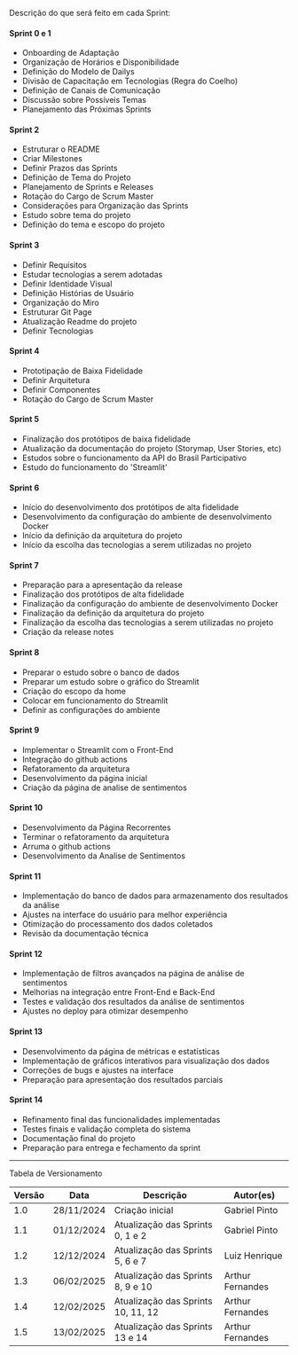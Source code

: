 Descrição do que será feito em cada Sprint:

#### Sprint 0 e 1

- Onboarding de Adaptação
- Organização de Horários e Disponibilidade
- Definição do Modelo de Dailys
- Divisão de Capacitação em Tecnologias (Regra do Coelho)
- Definição de Canais de Comunicação
- Discussão sobre Possíveis Temas
- Planejamento das Próximas Sprints

#### Sprint 2

- Estruturar o README
- Criar Milestones
- Definir Prazos das Sprints
- Definição de Tema do Projeto
- Planejamento de Sprints e Releases
- Rotação do Cargo de Scrum Master
- Considerações para Organização das Sprints
- Estudo sobre tema do projeto
- Definição do tema e escopo do projeto

#### Sprint 3

- Definir Requisitos
- Estudar tecnologias a serem adotadas
- Definir Identidade Visual
- Definição Histórias de Usuário
- Organização do Miro
- Estruturar Git Page
- Atualização Readme do projeto
- Definir Tecnologias

#### Sprint 4

- Prototipação de Baixa Fidelidade
- Definir Arquitetura
- Definir Componentes
- Rotação do Cargo de Scrum Master

#### Sprint 5

- Finalização dos protótipos de baixa fidelidade
- Atualização da documentação do projeto (Storymap, User Stories, etc)
- Estudos sobre o funcionamento da API do Brasil Participativo
- Estudo do funcionamento do 'Streamlit'

#### Sprint 6

- Início do desenvolvimento dos protótipos de alta fidelidade
- Desenvolvimento da configuração do ambiente de desenvolvimento Docker
- Início da definição da arquitetura do projeto
- Início da escolha das tecnologias a serem utilizadas no projeto

#### Sprint 7

- Preparação para a apresentação da release
- Finalização dos protótipos de alta fidelidade
- Finalização da configuração do ambiente de desenvolvimento Docker
- Finalização da definição da arquitetura do projeto
- Finalização da escolha das tecnologias a serem utilizadas no projeto
- Criação da release notes

#### Sprint 8
- Preparar o estudo sobre o banco de dados 
- Preparar um estudo sobre o gráfico do Streamlit
- Criação do escopo da home
- Colocar em funcionamento do Streamlit 
- Definir as configurações do ambiente

#### Sprint 9
- Implementar o Streamlit com o Front-End
- Integração do github actions 
- Refatoramento da arquitetura
- Desenvolvimento da página inicial
- Criação da página de analise de sentimentos

#### Sprint 10
- Desenvolvimento da Página Recorrentes
- Terminar o refatoramento da arquitetura
- Arruma o github actions
- Desenvolvimento da Analise de Sentimentos

#### Sprint 11
- Implementação do banco de dados para armazenamento dos resultados da análise
- Ajustes na interface do usuário para melhor experiência
- Otimização do processamento dos dados coletados
- Revisão da documentação técnica

#### Sprint 12
- Implementação de filtros avançados na página de análise de sentimentos
- Melhorias na integração entre Front-End e Back-End
- Testes e validação dos resultados da análise de sentimentos
- Ajustes no deploy para otimizar desempenho

#### Sprint 13
- Desenvolvimento da página de métricas e estatísticas
- Implementação de gráficos interativos para visualização dos dados
- Correções de bugs e ajustes na interface
- Preparação para apresentação dos resultados parciais

#### Sprint 14
- Refinamento final das funcionalidades implementadas
- Testes finais e validação completa do sistema
- Documentação final do projeto
- Preparação para entrega e fechamento da sprint

---

Tabela de Versionamento

| Versão | Data       | Descrição                         | Autor(es)     |
| ------ | ---------- | --------------------------------  | ------------- |
| 1.0    | 28/11/2024 | Criação inicial                   | Gabriel Pinto |
| 1.1    | 01/12/2024 | Atualização das Sprints 0, 1 e 2  | Gabriel Pinto |
| 1.2    | 12/12/2024 | Atualização das Sprints 5, 6 e 7  | Luiz Henrique |
| 1.3    | 06/02/2025 | Atualização das Sprints 8, 9 e 10 | Arthur Fernandes|
| 1.4    | 12/02/2025 | Atualização das Sprints 10, 11, 12 | Arthur Fernandes|
| 1.5    | 13/02/2025 | Atualização das Sprints 13 e 14 | Arthur Fernandes|

